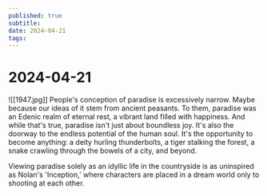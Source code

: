 ```yaml
---
published: true
subtitle: 
date: 2024-04-21
tags: 
---
```


# 2024-04-21
![[1947.jpg]]
People's conception of paradise is excessively narrow. Maybe because our ideas of it stem from ancient peasants. To them, paradise was an Edenic realm of eternal rest, a vibrant land filled with happiness. And while that's true, paradise isn't just about boundless joy. It's also the doorway to the endless potential of the human soul. It's the opportunity to become anything: a deity hurling thunderbolts, a tiger stalking the forest, a snake crawling through the bowels of a city, and beyond.

Viewing paradise solely as an idyllic life in the countryside is as uninspired as Nolan's 'Inception,' where characters are placed in a dream world only to shooting at each other.